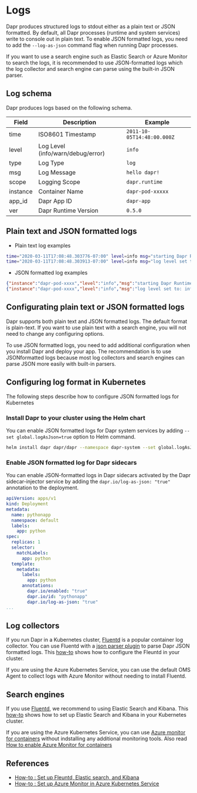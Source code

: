 # Logs

Dapr produces structured logs to stdout either as a plain text or JSON formatted. By default, all Dapr processes (runtime and system services) write to console out in plain text. To enable JSON formatted logs, you need to add the `--log-as-json` command flag when running Dapr processes. 

If you want to use a search engine such as Elastic Search or Azure Monitor to search the logs, it is recommended to use JSON-formatted logs which the log collector and search engine can parse using the built-in JSON parser.

## Log schema

Dapr produces logs based on the following schema.

| Field | Description       | Example |
|-------|-------------------|---------|
| time  | ISO8601 Timestamp | `2011-10-05T14:48:00.000Z` |
| level | Log Level (info/warn/debug/error) | `info` |
| type  | Log Type | `log` |
| msg   | Log Message | `hello dapr!` |
| scope | Logging Scope | `dapr.runtime` |
| instance | Container Name | `dapr-pod-xxxxx` |
| app_id | Dapr App ID | `dapr-app` |
| ver | Dapr Runtime Version | `0.5.0` |

## Plain text and JSON formatted logs

* Plain text log examples
```bash
time="2020-03-11T17:08:48.303776-07:00" level=info msg="starting Dapr Runtime -- version 0.5.0-rc.2 -- commit v0.3.0-rc.0-155-g5dfcf2e" instance=dapr-pod-xxxx scope=dapr.runtime type=log ver=0.5.0-rc.2
time="2020-03-11T17:08:48.303913-07:00" level=info msg="log level set to: info" instance=dapr-pod-xxxx scope=dapr.runtime type=log ver=0.5.0-rc.2
```

* JSON formatted log examples
```json
{"instance":"dapr-pod-xxxx","level":"info","msg":"starting Dapr Runtime -- version 0.5.0-rc.2 -- commit v0.3.0-rc.0-155-g5dfcf2e","scope":"dapr.runtime","time":"2020-03-11T17:09:45.788005Z","type":"log","ver":"0.5.0-rc.2"}
{"instance":"dapr-pod-xxxx","level":"info","msg":"log level set to: info","scope":"dapr.runtime","time":"2020-03-11T17:09:45.788075Z","type":"log","ver":"0.5.0-rc.2"}
```

## Configurating plain text or JSON formatted logs

Dapr supports both plain text and JSON formatted logs. The default format is plain-text. If you want to use plain text with a search engine, you will not need to change any configuring options.

To use JSON formatted logs, you need to add additional configuration  when you install Dapr and deploy your app. The recommendation is to use JSONformatted logs because most log collectors and search engines can parse JSON more easily with built-in parsers.

## Configuring log format in Kubernetes
The following steps describe how to configure JSON formatted logs for Kubernetes

### Install Dapr to your cluster using the Helm chart

You can enable JSON formatted logs for Dapr system services by adding `--set global.logAsJson=true` option to Helm command.

```bash
helm install dapr dapr/dapr --namespace dapr-system --set global.logAsJson=true
```

### Enable JSON formatted log for Dapr sidecars 

You can enable JSON-formatted logs in Dapr sidecars activated by the Dapr sidecar-injector service by adding the `dapr.io/log-as-json: "true"` annotation to the deployment.

```yaml
apiVersion: apps/v1
kind: Deployment
metadata:
  name: pythonapp
  namespace: default
  labels:
    app: python
spec:
  replicas: 1
  selector:
    matchLabels:
      app: python
  template:
    metadata:
      labels:
        app: python
      annotations:
        dapr.io/enabled: "true"
        dapr.io/id: "pythonapp"
        dapr.io/log-as-json: "true"
...
```

## Log collectors

If you run Dapr in a Kubernetes cluster, [Fluentd](https://www.fluentd.org/) is a popular container log collector. You can use Fluentd with a [json parser plugin](https://docs.fluentd.org/parser/json) to parse Dapr JSON formatted logs. This [how-to](../../howto/setup-monitoring-tools/setup-fluentd-es-kibana.md) shows how to configure the Fleuntd in your cluster.

If you are using the Azure Kubernetes Service, you can use the default OMS Agent to collect logs with Azure Monitor without needing to install Fluentd.

## Search engines

If you use [Fluentd](https://www.fluentd.org/), we recommend to using Elastic Search and Kibana. This [how-to](../../howto/setup-monitoring-tools/setup-fluentd-es-kibana.md) shows how to set up Elastic Search and Kibana in your Kubernetes cluster.

If you are using the Azure Kubernetes Service, you can use [Azure monitor for containers](https://docs.microsoft.com/en-us/azure/azure-monitor/insights/container-insights-overview) without indstalling any additional monitoring tools. Also read [How to enable Azure Monitor for containers](https://docs.microsoft.com/en-us/azure/azure-monitor/insights/container-insights-onboard)

## References

- [How-to : Set up Fleuntd, Elastic search, and Kibana](../../howto/setup-monitoring-tools/setup-fluentd-es-kibana.md)
- [How-to : Set up Azure Monitor in Azure Kubernetes Service](../../howto/setup-monitoring-tools/setup-azure-monitor.md)
